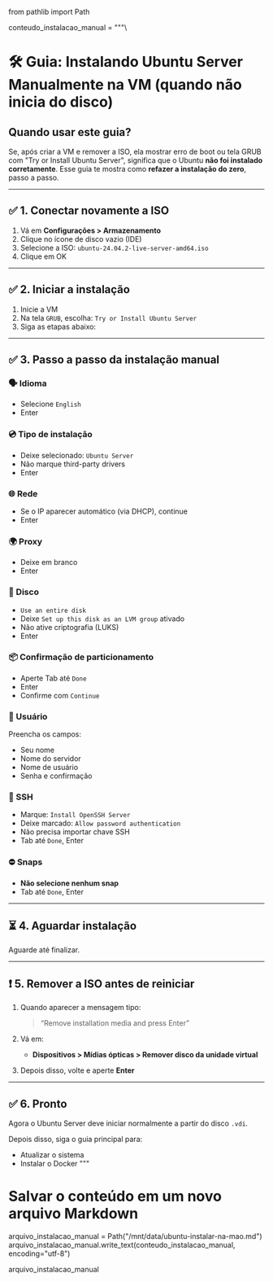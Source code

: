 from pathlib import Path

conteudo_instalacao_manual = """\
# 🛠 Guia: Instalando Ubuntu Server Manualmente na VM (quando não inicia do disco)

## Quando usar este guia?
Se, após criar a VM e remover a ISO, ela mostrar erro de boot ou tela GRUB com "Try or Install Ubuntu Server", significa que o Ubuntu **não foi instalado corretamente**. Esse guia te mostra como **refazer a instalação do zero**, passo a passo.

---

## ✅ 1. Conectar novamente a ISO

1. Vá em **Configurações > Armazenamento**
2. Clique no ícone de disco vazio (IDE)
3. Selecione a ISO: `ubuntu-24.04.2-live-server-amd64.iso`
4. Clique em OK

---

## ✅ 2. Iniciar a instalação

1. Inicie a VM
2. Na tela `GRUB`, escolha: `Try or Install Ubuntu Server`
3. Siga as etapas abaixo:

---

## ✅ 3. Passo a passo da instalação manual

### 🗣 Idioma
- Selecione `English`
- Enter

### 💿 Tipo de instalação
- Deixe selecionado: `Ubuntu Server`
- Não marque third-party drivers
- Enter

### 🌐 Rede
- Se o IP aparecer automático (via DHCP), continue
- Enter

### 🌍 Proxy
- Deixe em branco
- Enter

### 💾 Disco
- `Use an entire disk`
- Deixe `Set up this disk as an LVM group` ativado
- Não ative criptografia (LUKS)
- Enter

### 📦 Confirmação de particionamento
- Aperte Tab até `Done`
- Enter
- Confirme com `Continue`

### 👤 Usuário
Preencha os campos:
- Seu nome
- Nome do servidor
- Nome de usuário
- Senha e confirmação

### 🔐 SSH
- Marque: `Install OpenSSH Server`
- Deixe marcado: `Allow password authentication`
- Não precisa importar chave SSH
- Tab até `Done`, Enter

### ⛔ Snaps
- **Não selecione nenhum snap**
- Tab até `Done`, Enter

---

## ⏳ 4. Aguardar instalação

Aguarde até finalizar.

---

## ❗ 5. **Remover a ISO antes de reiniciar**

1. Quando aparecer a mensagem tipo:
   > “Remove installation media and press Enter”

2. Vá em:
   - **Dispositivos > Mídias ópticas > Remover disco da unidade virtual**
3. Depois disso, volte e aperte **Enter**

---

## ✅ 6. Pronto

Agora o Ubuntu Server deve iniciar normalmente a partir do disco `.vdi`.

Depois disso, siga o guia principal para:
- Atualizar o sistema
- Instalar o Docker
"""

# Salvar o conteúdo em um novo arquivo Markdown
arquivo_instalacao_manual = Path("/mnt/data/ubuntu-instalar-na-mao.md")
arquivo_instalacao_manual.write_text(conteudo_instalacao_manual, encoding="utf-8")

arquivo_instalacao_manual
